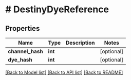 # # DestinyDyeReference

## Properties

Name | Type | Description | Notes
------------ | ------------- | ------------- | -------------
**channel_hash** | **int** |  | [optional]
**dye_hash** | **int** |  | [optional]

[[Back to Model list]](../../README.md#models) [[Back to API list]](../../README.md#endpoints) [[Back to README]](../../README.md)
